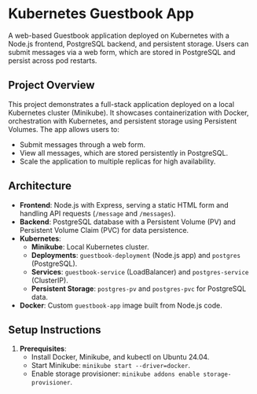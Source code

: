 # Kubernetes Guestbook App

A web-based Guestbook application deployed on Kubernetes with a Node.js frontend, PostgreSQL backend, and persistent storage. Users can submit messages via a web form, which are stored in PostgreSQL and persist across pod restarts.

## Project Overview
This project demonstrates a full-stack application deployed on a local Kubernetes cluster (Minikube). It showcases containerization with Docker, orchestration with Kubernetes, and persistent storage using Persistent Volumes. The app allows users to:
- Submit messages through a web form.
- View all messages, which are stored persistently in PostgreSQL.
- Scale the application to multiple replicas for high availability.

## Architecture
- **Frontend**: Node.js with Express, serving a static HTML form and handling API requests (`/message` and `/messages`).
- **Backend**: PostgreSQL database with a Persistent Volume (PV) and Persistent Volume Claim (PVC) for data persistence.
- **Kubernetes**:
  - **Minikube**: Local Kubernetes cluster.
  - **Deployments**: `guestbook-deployment` (Node.js app) and `postgres` (PostgreSQL).
  - **Services**: `guestbook-service` (LoadBalancer) and `postgres-service` (ClusterIP).
  - **Persistent Storage**: `postgres-pv` and `postgres-pvc` for PostgreSQL data.
- **Docker**: Custom `guestbook-app` image built from Node.js code.

## Setup Instructions
1. **Prerequisites**:
   - Install Docker, Minikube, and kubectl on Ubuntu 24.04.
   - Start Minikube: `minikube start --driver=docker`.
   - Enable storage provisioner: `minikube addons enable storage-provisioner`.

